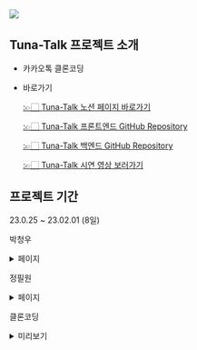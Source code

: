 ## <img src="https://capsule-render.vercel.app/api?type=waving&color=auto&height=300&section=header&text=Tuna-Talk&fontSize=90" />

## Tuna-Talk 프로젝트 소개

- 카카오톡 클론코딩

- 바로가기

  [:👉🏻 Tuna-Talk 노션 페이지 바로가기](https://www.notion.so/4-kakaotalk-82b003d7046a4d89b42621a180f02910)

  [:👉🏻 Tuna-Talk 프론트엔드 GitHub Repository](https://github.com/tuna-talk/tuna-talk-frontend)

  [:👉🏻 Tuna-Talk 백엔드 GitHub Repository](https://github.com/tuna-talk/tuna-talk-backend)

  [:👉🏻 Tuna-Talk 시연 영상 보러가기](https://www.youtube.com/watch?v=IP0atgsy0Xc&feature=youtu.be)

## 프로젝트 기간

23.0.25 ~ 23.02.01 (8일)

  박청우

<details>
<summary>페이지</summary>
<div markdown="1">

- 페이지

  친구목록
  친구추가
  채팅방 리스트
  채팅방
</details>

  정필원

<details>
<summary>페이지</summary>
<div markdown="1">

- 페이지

  회원가입
  채팅방
 </details>

  
  
클론코딩 
<details>
<summary>미리보기</summary>
<div markdown="8">
<img src="https://user-images.githubusercontent.com/119986005/216029232-585c13ee-eac3-4647-9a40-2f068c6ee381.png" width="300" height="450">
<img src="https://user-images.githubusercontent.com/119986005/216029244-ea016668-1322-4b1a-9a41-ae8f7dc232c6.png" width="300" height="450">
<img src="https://user-images.githubusercontent.com/119986005/216029258-81ba3a58-35d3-4ae7-b878-70da21f88b8e.png" width="300" height="450">
<img src="https://user-images.githubusercontent.com/119986005/216029268-fed42ed3-71bc-4129-af0a-14f09a5d56c2.png" width="300" height="450">
<img src="https://user-images.githubusercontent.com/119986005/216029285-47834b73-2ea4-49d6-a721-7a4a4966569d.png" width="300" height="450">
<img src="https://user-images.githubusercontent.com/119986005/216029297-ef9284ba-e803-40b9-912c-5089f88e25ac.png" width="300" height="450">
<img src="https://user-images.githubusercontent.com/119986005/216029330-c7f70f44-c6ea-4f6b-890d-758ea9c1567f.png" width="300" height="450">
<img src="https://user-images.githubusercontent.com/119986005/216029342-f674c2b2-ee47-4d61-bad7-8345cf62d442.png" width="300" height="450">
 </details>
